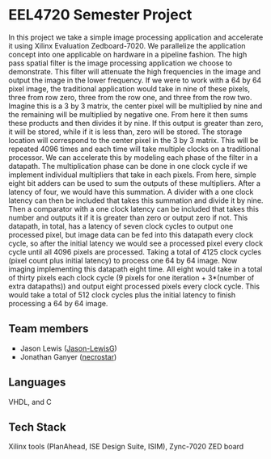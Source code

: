 <html><body>
<h1>EEL4720 Semester Project</h1>
<p>In this project we take a simple image processing application and accelerate it using Xilinx Evaluation Zedboard-7020. We parallelize the application concept into one applicable on hardware in a pipeline fashion.
	The high pass spatial filter is the image processing application we choose to demonstrate. This filter will attenuate the high frequencies in the image and output the image in the lower frequency. If we were to work with a 64 by 64 pixel image, the traditional application would take in nine of these pixels, three from row zero, three from the row one, and three from the row two. Imagine this is a 3 by 3 matrix, the center pixel will be multiplied by nine and the remaining will be multiplied by negative one. From here it then sums these products and then divides it by nine. If this output is greater than zero, it will be stored, while if it is less than, zero will be stored. The storage location will correspond to the center pixel in the 3 by 3 matrix. This will be repeated 4096 times and each time will take multiple clocks on a traditional processor.
	We can accelerate this by modeling each phase of the filter in a datapath. The multiplication phase can be done in one clock cycle if we implement individual multipliers that take in each pixels. From here, simple eight bit adders can be used to sum the outputs of these multipliers. After a latency of four, we would have this summation. A divider with a one clock latency can then be included that takes this summation and divide it by nine. Then a comparator with a one clock latency can be included that takes this number and outputs it if it is greater than zero or output zero if not.
This datapath, in total, has a latency of seven clock cycles to output one processed pixel, but image data can be fed into this datapath every clock cycle, so after the initial latency we would see a processed pixel every clock cycle until all 4096 pixels are processed. Taking a total of 4125 clock cycles (pixel count plus initial latency) to process one 64 by 64 image.
	Now imaging implementing this datapath eight time. All eight would take in a total of thirty pixels each clock cycle (9 pixels for one iteration + 3*(number of extra datapaths)) and output eight processed pixels every clock cycle. This would take a total of 512 clock cycles plus the initial latency to finish processing a 64 by 64 image.</p>

<h2>Team members</h2>
<ul style="list-style-type:square">
	<li>Jason Lewis (<a href="https://github.com/Jason-LewisG">Jason-LewisG</a>)</li>
	<li>Jonathan Ganyer (<a href="https://github.com/necrostar">necrostar</a>)</li>
</ul>
<h2>Languages</h2>
<p>VHDL, and C</p>
<h2>Tech Stack</h2>
<p>Xilinx tools (PlanAhead, ISE Design Suite, ISIM), Zync-7020 ZED board</p>
</body></html>
